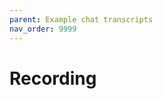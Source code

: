 ```yaml
---
parent: Example chat transcripts
nav_order: 9999
---
```


# Recording

<link rel="stylesheet" type="text/css" href="/assets/asciinema-player.css" />


<div id="demo" style="width: 100%;"></div>
<script src="/assets/asciinema-player.min.js"></script>

<script>
AsciinemaPlayer.create('https://gist.githubusercontent.com/paul-gauthier/9a11ec0923663204e280530d5bbd8df4/raw/2985f05edcf8b9f6f1d40f323aa46a44afebe6a4/tmp.redacted2.cast', document.getElementById('demo'));
</script>
  

